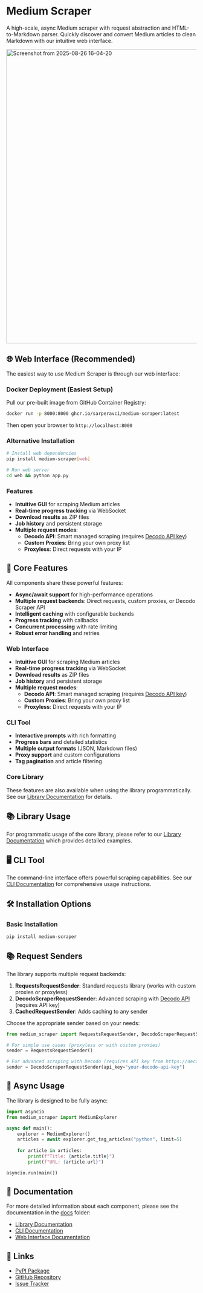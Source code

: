 # Medium Scraper

A high-scale, async Medium scraper with request abstraction and HTML-to-Markdown parser. Quickly discover and convert Medium articles to clean Markdown with our intuitive web interface.

<img width="1047" height="778" alt="Screenshot from 2025-08-26 16-04-20" src="https://github.com/user-attachments/assets/a6d7f310-0595-4e4c-b1ef-bca26cd84520" />


## 🌐 Web Interface (Recommended)

The easiest way to use Medium Scraper is through our web interface:

### Docker Deployment (Easiest Setup)

Pull our pre-built image from GitHub Container Registry:

```bash
docker run -p 8000:8000 ghcr.io/sarperavci/medium-scraper:latest
```

Then open your browser to `http://localhost:8000`

### Alternative Installation

```bash
# Install web dependencies  
pip install medium-scraper[web]

# Run web server
cd web && python app.py
```

### Features

- **Intuitive GUI** for scraping Medium articles
- **Real-time progress tracking** via WebSocket
- **Download results** as ZIP files
- **Job history** and persistent storage
- **Multiple request modes**:
  - **Decodo API**: Smart managed scraping (requires [Decodo API key](https://decodo.com))
  - **Custom Proxies**: Bring your own proxy list
  - **Proxyless**: Direct requests with your IP

## 🔧 Core Features

All components share these powerful features:

- **Async/await support** for high-performance operations
- **Multiple request backends**: Direct requests, custom proxies, or Decodo Scraper API
- **Intelligent caching** with configurable backends
- **Progress tracking** with callbacks
- **Concurrent processing** with rate limiting
- **Robust error handling** and retries

### Web Interface
- **Intuitive GUI** for scraping Medium articles
- **Real-time progress tracking** via WebSocket
- **Download results** as ZIP files
- **Job history** and persistent storage
- **Multiple request modes**:
  - **Decodo API**: Smart managed scraping (requires [Decodo API key](https://decodo.com))
  - **Custom Proxies**: Bring your own proxy list
  - **Proxyless**: Direct requests with your IP

### CLI Tool
- **Interactive prompts** with rich formatting
- **Progress bars** and detailed statistics  
- **Multiple output formats** (JSON, Markdown files)
- **Proxy support** and custom configurations
- **Tag pagination** and article filtering

### Core Library
These features are also available when using the library programmatically. See our [Library Documentation](docs/Library.md) for details.

## 📚 Library Usage

For programmatic usage of the core library, please refer to our [Library Documentation](docs/Library.md) which provides detailed examples.

## 🖥️ CLI Tool

The command-line interface offers powerful scraping capabilities. See our [CLI Documentation](docs/CLI.md) for comprehensive usage instructions.

## 🛠️ Installation Options

### Basic Installation
```bash
pip install medium-scraper
```


## 📚 Request Senders

The library supports multiple request backends:

1. **RequestsRequestSender**: Standard requests library (works with custom proxies or proxyless)
2. **DecodoScraperRequestSender**: Advanced scraping with [Decodo API](https://decodo.com) (requires API key)
3. **CachedRequestSender**: Adds caching to any sender

Choose the appropriate sender based on your needs:

```python
from medium_scraper import RequestsRequestSender, DecodoScraperRequestSender

# For simple use cases (proxyless or with custom proxies)
sender = RequestsRequestSender()

# For advanced scraping with Decodo (requires API key from https://decodo.com)
sender = DecodoScraperRequestSender(api_key="your-decodo-api-key")
```

## 🔄 Async Usage  

The library is designed to be fully async:

```python
import asyncio
from medium_scraper import MediumExplorer

async def main():
    explorer = MediumExplorer()
    articles = await explorer.get_tag_articles("python", limit=5)
    
    for article in articles:
        print(f"Title: {article.title}")
        print(f"URL: {article.url}")

asyncio.run(main())
```


## 📖 Documentation

For more detailed information about each component, please see the documentation in the [docs](docs/) folder:

- [Library Documentation](docs/Library.md)
- [CLI Documentation](docs/CLI.md)  
- [Web Interface Documentation](docs/Web.md)

## 🔗 Links

- [PyPI Package](https://pypi.org/project/medium-scraper/)
- [GitHub Repository](https://github.com/sarperavci/medium-scraper)
- [Issue Tracker](https://github.com/sarperavci/medium-scraper/issues)
